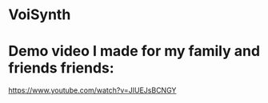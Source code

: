 # VoiSynth


# Demo video I made for my family and friends friends: 
https://www.youtube.com/watch?v=JIUEJsBCNGY
